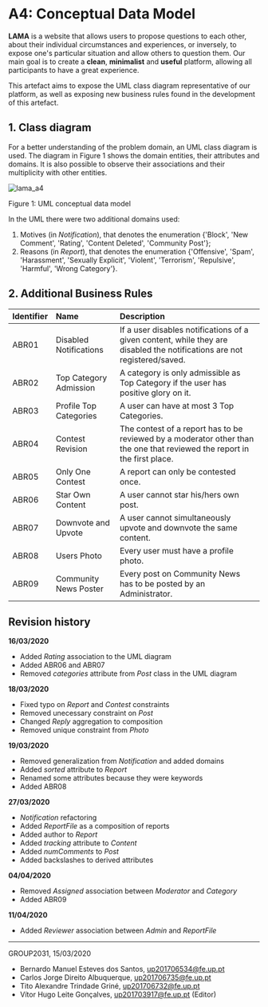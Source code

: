 # A4: Conceptual Data Model

**LAMA** is a website that allows users to propose questions to each other, about their individual circumstances and experiences, or inversely, to expose one's particular situation and allow others to question them. Our main goal is to create a **clean**, **minimalist** and **useful** platform, allowing all participants to have a great experience.

This artefact aims to expose the UML class diagram representative of our platform, as well as exposing new business rules found in the development of this artefact.

## 1. Class diagram

For a better understanding of the problem domain, an UML class diagram is used. The diagram in Figure 1 shows the domain entities, their attributes and domains. It is also possible to observe their associations and their multiplicity with other entities.

![lama_a4](uploads/402fef4d3709a57e039f1e93038e928f/lama_a4.png)

Figure 1: UML conceptual data model

In the UML there were two additional domains used:
1. Motives (in *Notification*), that denotes the enumeration {'Block', 'New Comment', 'Rating', 'Content Deleted', 'Community Post'};
2. Reasons (in *Report*), that denotes the enumeration {'Offensive', 'Spam', 'Harassment', 'Sexually Explicit', 'Violent', 'Terrorism', 'Repulsive', 'Harmful', 'Wrong Category'}.

## 2. Additional Business Rules

| **Identifier** | **Name** | **Description** |
|:---------------|:---------|:-----------------|
| ABR01 | Disabled Notifications | If a user disables notifications of a given content, while they are disabled the notifications are not registered/saved. |
| ABR02 | Top Category Admission | A category is only admissible as Top Category if the user has positive glory on it. |
| ABR03 | Profile Top Categories | A user can have at most 3 Top Categories. |
| ABR04 | Contest Revision | The contest of a report has to be reviewed by a moderator other than the one that reviewed the report in the first place. |
| ABR05 | Only One Contest | A report can only be contested once. |
| ABR06 | Star Own Content | A user cannot star his/hers own post. |
| ABR07 | Downvote and Upvote | A user cannot simultaneously upvote and downvote the same content. |
| ABR08 | Users Photo | Every user must have a profile photo. |
| ABR09 | Community News Poster | Every post on Community News has to be posted by an Administrator. |

## Revision history
**16/03/2020**
* Added *Rating* association to the UML diagram
* Added ABR06 and ABR07
* Removed *categories* attribute from *Post* class in the UML diagram

**18/03/2020**
* Fixed typo on *Report* and *Contest* constraints
* Removed unecessary constraint on *Post*
* Changed *Reply* aggregation to composition
* Removed unique constraint from *Photo*

**19/03/2020**
* Removed generalization from *Notification* and added domains
* Added *sorted* attribute to *Report*
* Renamed some attributes because they were keywords
* Added ABR08

**27/03/2020**
* *Notification* refactoring
* Added *ReportFile* as a composition of reports
* Added author to *Report*
* Added *tracking* attribute to *Content*
* Added *numComments* to *Post*
* Added backslashes to derived attributes

**04/04/2020**
* Removed *Assigned* association between *Moderator* and *Category*
* Added ABR09

**11/04/2020**
* Added *Reviewer* association between *Admin* and *ReportFile*

***
GROUP2031, 15/03/2020

* Bernardo Manuel Esteves dos Santos, up201706534@fe.up.pt
* Carlos Jorge Direito Albuquerque, up201706735@fe.up.pt
* Tito Alexandre Trindade Griné, up201706732@fe.up.pt
* Vítor Hugo Leite Gonçalves, up201703917@fe.up.pt (Editor)